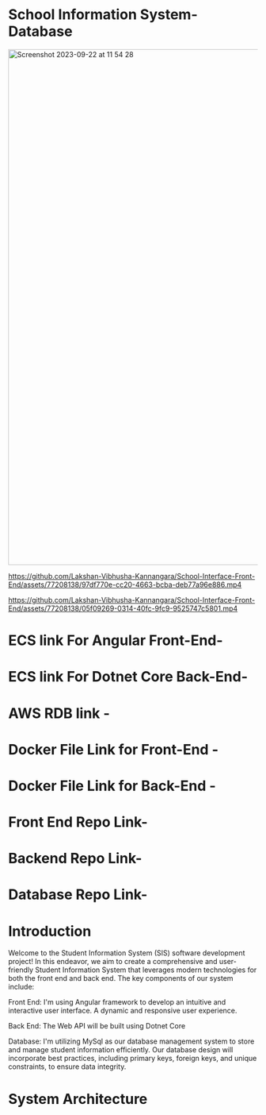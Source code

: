 # School Information System-Database


<img width="1039" alt="Screenshot 2023-09-22 at 11 54 28" src="https://github.com/Lakshan-Vibhusha-Kannangara/School-Interface-Front-End/assets/77208138/a6ab681a-f771-49fd-b1ff-8b50826bb0a6">







https://github.com/Lakshan-Vibhusha-Kannangara/School-Interface-Front-End/assets/77208138/97df770e-cc20-4663-bcba-deb77a96e886.mp4




https://github.com/Lakshan-Vibhusha-Kannangara/School-Interface-Front-End/assets/77208138/05f09269-0314-40fc-9fc9-9525747c5801.mp4




# ECS link For Angular Front-End-
# ECS link For Dotnet Core Back-End-
# AWS RDB link -
# Docker File Link for Front-End -
# Docker File Link for Back-End -
# Front End Repo Link-
# Backend Repo Link-
# Database Repo Link-
# 
# Introduction

Welcome to the Student Information System (SIS) software development project! In this endeavor, we aim to create a comprehensive and user-friendly Student Information System that leverages modern technologies for both the front end and back end. The key components of our system include:

Front End: I'm using Angular framework to develop an intuitive and interactive user interface. A dynamic and responsive user experience.

Back End: The Web API will be built using Dotnet Core

Database: I'm utilizing MySql as our database management system to store and manage student information efficiently. Our database design will incorporate best practices, including primary keys, foreign keys, and unique constraints, to ensure data integrity.


# System Architecture 
